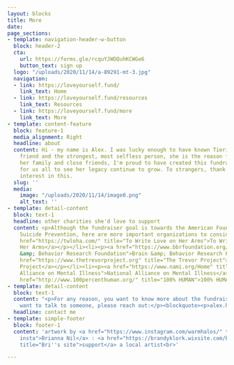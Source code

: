 ```yaml
---
layout: blocks
title: More
date: 
page_sections:
- template: navigation-header-w-button
  block: header-2
  cta:
    url: https://forms.gle/rcquYJWDQuhKCWGe6
    button_text: sign up
  logo: "/uploads/2020/11/14/a-89291-mt-3.jpg"
  navigation:
  - link: https://loveyourself.fund/
    link_text: Home
  - link: https://loveyourself.fund/resources
    link_text: Resources
  - link: https://loveyourself.fund/more
    link_text: More
- template: content-feature
  block: feature-1
  media_alignment: Right
  headline: about
  content: Hi - my name is Alex. I was lucky enough to have known Tierica. My best
    friend and the strongest, most selfless person, she is the reason for all of this.<br><br>To
    her family and close friends, I'm proud to have created this fundraiser as a way
    for us all to see her legacy continue to grow. To strangers, thank you for showing
    interest in this.
  slug: ''
  media:
    image: "/uploads/2020/11/14/image0.png"
    alt_text: ''
- template: detail-content
  block: text-1
  headline: other charities she'd love to support
  content: <p>Although the fundraiser goal is towards the American Foundation for
    Suicide Prevention, here are more important organizations to consider.</p><ul><li><p><a
    href="https://twloha.com/" title="To Write Love on Her Arms">To Write Love on
    Her Arms</a></p></li><li><p><a href="https://www.bbrfoundation.org/" title="Brain
    &amp; Behavior Research Foundation">Brain &amp; Behavior Research Foundation</a></p></li><li><p><a
    href="https://www.thetrevorproject.org" title="The Trevor Project">The Trevor
    Project</a></p></li><li><p><a href="https://www.nami.org/Home" title="National
    Alliance on Mental Illness">National Alliance on Mental Illness</a></p></li><li><p><a
    href="http://www.100percenthuman.org/" title="100% HUMAN">100% HUMAN</a></p></li></ul>
- template: detail-content
  block: text-1
  content: "<p>For any reason, you want to know more about the fundraiser or simply
    want to talk to someone, please reach out:</p><blockquote><p>alex.halbeisen@gmail.com</p></blockquote>"
  headline: contact me
- template: simple-footer
  block: footer-1
  content: 'artwork by <a href="https://www.instagram.com/warmhalos/" title="Bri''s
    insta">Brianna Nil</a> : <a href="https://brandyklork.wixsite.com/briannanil"
    title="Bri''s site">support</a> a local artist<br>'

---
```

